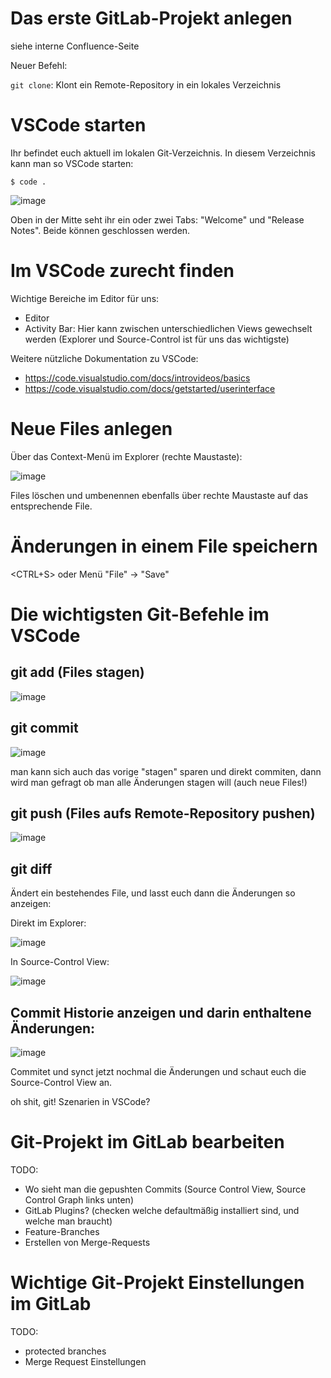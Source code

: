 # Das erste GitLab-Projekt anlegen

siehe interne Confluence-Seite

Neuer Befehl:

`git clone`: Klont ein Remote-Repository in ein lokales Verzeichnis

# VSCode starten

Ihr befindet euch aktuell im lokalen Git-Verzeichnis.
In diesem Verzeichnis kann man so VSCode starten:

```
$ code . 
```

![image](https://github.com/user-attachments/assets/625731c2-9e1e-4c9d-bc7f-f1c7ad87b6ed)

Oben in der Mitte seht ihr ein oder zwei Tabs: "Welcome" und "Release Notes". Beide können geschlossen werden.

# Im VSCode zurecht finden

Wichtige Bereiche im Editor für uns:

- Editor
- Activity Bar: Hier kann zwischen unterschiedlichen Views gewechselt werden (Explorer und Source-Control ist für uns das wichtigste)

Weitere nützliche Dokumentation zu VSCode:

- https://code.visualstudio.com/docs/introvideos/basics
- https://code.visualstudio.com/docs/getstarted/userinterface

# Neue Files anlegen

Über das Context-Menü im Explorer (rechte Maustaste):

![image](https://github.com/user-attachments/assets/74b9262c-9429-42b3-933b-a91a4a099468)

Files löschen und umbenennen ebenfalls über rechte Maustaste auf das entsprechende File.

# Änderungen in einem File speichern

<CTRL+S> oder Menü "File" -> "Save"

# Die wichtigsten Git-Befehle im VSCode

## git add (Files stagen)

![image](https://github.com/user-attachments/assets/02173725-327b-4176-8674-1deaf98ff0f0)

## git commit

![image](https://github.com/user-attachments/assets/2186d94d-abce-4805-a474-2594640952ff)

man kann sich auch das vorige "stagen" sparen und direkt commiten, dann wird man gefragt ob man alle Änderungen stagen will (auch neue Files!)

## git push (Files aufs Remote-Repository pushen)

![image](https://github.com/user-attachments/assets/78ca1a82-7db5-4a4f-9fa0-4528e0dfdaa9)

## git diff

Ändert ein bestehendes File, und lasst euch dann die Änderungen so anzeigen:

Direkt im Explorer:

![image](https://github.com/user-attachments/assets/42cfd755-43de-44bd-9b78-728304826efa)

In Source-Control View:

![image](https://github.com/user-attachments/assets/da95fcd4-7275-403c-a5da-cd3505bb3876)

## Commit Historie anzeigen und darin enthaltene Änderungen:

![image](https://github.com/user-attachments/assets/a48bb046-93e0-4d85-aa66-e5878ce0ff12)

Commitet und synct jetzt nochmal die Änderungen und schaut euch die Source-Control View an.

oh shit, git! Szenarien in VSCode?

# Git-Projekt im GitLab bearbeiten

TODO:

- Wo sieht man die gepushten Commits (Source Control View, Source Control Graph links unten)
- GitLab Plugins? (checken welche defaultmäßig installiert sind, und welche man braucht)
- Feature-Branches
- Erstellen von Merge-Requests

# Wichtige Git-Projekt Einstellungen im GitLab

TODO:

- protected branches
- Merge Request Einstellungen

